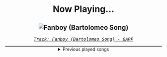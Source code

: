 <div align="center"> 
<h1>Now Playing...</h1>

![Fanboy (Bartolomeo Song)](https://i.scdn.co/image/ab67616d00001e0250b9b2a2abd4b96c475d9d15)
--
_<samp><a href="https://open.spotify.com/track/3x4PkNnkRJqbm0GWsOVmcn">Track: Fanboy (Bartolomeo Song) - GARP</a></samp>_

<div style="border: 1px #4B5054 solid"></div>
<details>
  <summary>
    Previous played songs
  </summary>
  <table>
    <thead>
      <tr>
        <th>
          Artist
        </th>
        <th>
          Song
        </th>
        <th>
          Link
        </th>
      </tr>
    </thead>
    <tbody>
      <tr><td>GARP</td><td>Fanboy (Bartolomeo Song)</td><td><a href="https://open.spotify.com/track/3x4PkNnkRJqbm0GWsOVmcn">https://open.spotify.com/track/3x4PkNnkRJqbm0GWsOVmcn</a></td></tr><tr><td>Chaosbay</td><td>DON'T KILL ME</td><td><a href="https://open.spotify.com/track/6JDsYqbQFdHb7xK0L5kvLG">https://open.spotify.com/track/6JDsYqbQFdHb7xK0L5kvLG</a></td></tr><tr><td>Set It Off</td><td>Points of Authority</td><td><a href="https://open.spotify.com/track/6w380ZNXElbBbQQlzaD2C1">https://open.spotify.com/track/6w380ZNXElbBbQQlzaD2C1</a></td></tr><tr><td>SICK PUPPIES</td><td>THERE GOES THE NEIGHBORHOOD</td><td><a href="https://open.spotify.com/track/5iqD8XFapiZdgd177sLg1c">https://open.spotify.com/track/5iqD8XFapiZdgd177sLg1c</a></td></tr><tr><td>Thousand Foot Krutch</td><td>Light Up the Sky - Reignited</td><td><a href="https://open.spotify.com/track/1UJGgtUFroQf5DK4jVMJnZ">https://open.spotify.com/track/1UJGgtUFroQf5DK4jVMJnZ</a></td></tr><tr><td>Thousand Foot Krutch</td><td>Light Up the Sky - Reignited</td><td><a href="https://open.spotify.com/track/1UJGgtUFroQf5DK4jVMJnZ">https://open.spotify.com/track/1UJGgtUFroQf5DK4jVMJnZ</a></td></tr><tr><td>Goodjohn Productions</td><td>Unborn</td><td><a href="https://open.spotify.com/track/3tbzLH80QiP34EuIz0oBqZ">https://open.spotify.com/track/3tbzLH80QiP34EuIz0oBqZ</a></td></tr><tr><td>Goodjohn Productions</td><td>Unborn</td><td><a href="https://open.spotify.com/track/3tbzLH80QiP34EuIz0oBqZ">https://open.spotify.com/track/3tbzLH80QiP34EuIz0oBqZ</a></td></tr><tr><td>Goodjohn Productions</td><td>Unborn</td><td><a href="https://open.spotify.com/track/3tbzLH80QiP34EuIz0oBqZ">https://open.spotify.com/track/3tbzLH80QiP34EuIz0oBqZ</a></td></tr><tr><td>Rocco Minichiello</td><td>Treachery (from "Bleach") - Metal Version</td><td><a href="https://open.spotify.com/track/6DedcdH8ri4pgtllVhPbLx">https://open.spotify.com/track/6DedcdH8ri4pgtllVhPbLx</a></td></tr><tr><td>Rocco Minichiello</td><td>Invasion (from "Bleach") - Metal Version</td><td><a href="https://open.spotify.com/track/6MbS9XB99RDCTqjLxa3Wzy">https://open.spotify.com/track/6MbS9XB99RDCTqjLxa3Wzy</a></td></tr><tr><td>Rocco Minichiello</td><td>Stand Up Be Strong (from "Bleach") - Metal Version</td><td><a href="https://open.spotify.com/track/3SJvpSo9KoDFzKX3jPzP3E">https://open.spotify.com/track/3SJvpSo9KoDFzKX3jPzP3E</a></td></tr><tr><td>Rocco Minichiello</td><td>Clavar La Espada (from "Bleach") - Metal Version</td><td><a href="https://open.spotify.com/track/33SLqtslna32dFW5wm8KWg">https://open.spotify.com/track/33SLqtslna32dFW5wm8KWg</a></td></tr><tr><td>Rocco Minichiello</td><td>Treachery (from "Bleach") - Metal Version</td><td><a href="https://open.spotify.com/track/6DedcdH8ri4pgtllVhPbLx">https://open.spotify.com/track/6DedcdH8ri4pgtllVhPbLx</a></td></tr><tr><td>Rocco Minichiello</td><td>Invasion (from "Bleach") - Metal Version</td><td><a href="https://open.spotify.com/track/6MbS9XB99RDCTqjLxa3Wzy">https://open.spotify.com/track/6MbS9XB99RDCTqjLxa3Wzy</a></td></tr><tr><td>Rocco Minichiello</td><td>Stand Up Be Strong (from "Bleach") - Metal Version</td><td><a href="https://open.spotify.com/track/3SJvpSo9KoDFzKX3jPzP3E">https://open.spotify.com/track/3SJvpSo9KoDFzKX3jPzP3E</a></td></tr><tr><td>Rocco Minichiello</td><td>Clavar La Espada (from "Bleach") - Metal Version</td><td><a href="https://open.spotify.com/track/33SLqtslna32dFW5wm8KWg">https://open.spotify.com/track/33SLqtslna32dFW5wm8KWg</a></td></tr><tr><td>Rocco Minichiello</td><td>Treachery (from "Bleach") - Metal Version</td><td><a href="https://open.spotify.com/track/6DedcdH8ri4pgtllVhPbLx">https://open.spotify.com/track/6DedcdH8ri4pgtllVhPbLx</a></td></tr><tr><td>Rocco Minichiello</td><td>Invasion (from "Bleach") - Metal Version</td><td><a href="https://open.spotify.com/track/6MbS9XB99RDCTqjLxa3Wzy">https://open.spotify.com/track/6MbS9XB99RDCTqjLxa3Wzy</a></td></tr><tr><td>Rocco Minichiello</td><td>Stand Up Be Strong (from "Bleach") - Metal Version</td><td><a href="https://open.spotify.com/track/3SJvpSo9KoDFzKX3jPzP3E">https://open.spotify.com/track/3SJvpSo9KoDFzKX3jPzP3E</a></td></tr>
    </tbody>
  </table>
</details>

</div>
